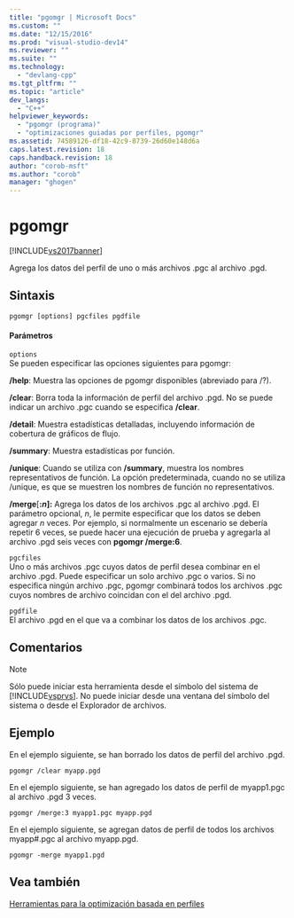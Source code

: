 ```yaml
---
title: "pgomgr | Microsoft Docs"
ms.custom: ""
ms.date: "12/15/2016"
ms.prod: "visual-studio-dev14"
ms.reviewer: ""
ms.suite: ""
ms.technology: 
  - "devlang-cpp"
ms.tgt_pltfrm: ""
ms.topic: "article"
dev_langs: 
  - "C++"
helpviewer_keywords: 
  - "pgomgr (programa)"
  - "optimizaciones guiadas por perfiles, pgomgr"
ms.assetid: 74589126-df18-42c9-8739-26d60e148d6a
caps.latest.revision: 18
caps.handback.revision: 18
author: "corob-msft"
ms.author: "corob"
manager: "ghogen"
---
```

# pgomgr
[!INCLUDE[vs2017banner](../../assembler/inline/includes/vs2017banner.md)]

Agrega los datos del perfil de uno o más archivos .pgc al archivo .pgd.  
  
## Sintaxis  
  
```  
pgomgr [options] pgcfiles pgdfile  
```  
  
#### Parámetros  
 `options`  
 Se pueden especificar las opciones siguientes para pgomgr:  
  
 **\/help**: Muestra las opciones de pgomgr disponibles \(abreviado para \/?\).  
  
 **\/clear**: Borra toda la información de perfil del archivo .pgd.  No se puede indicar un archivo .pgc cuando se especifica **\/clear**.  
  
 **\/detail**: Muestra estadísticas detalladas, incluyendo información de cobertura de gráficos de flujo.  
  
 **\/summary**: Muestra estadísticas por función.  
  
 **\/unique**: Cuando se utiliza con **\/summary**, muestra los nombres representativos de función.  La opción predeterminada, cuando no se utiliza \/unique, es que se muestren los nombres de función no representativos.  
  
 **\/merge**\[**:***n*\]**:** Agrega los datos de los archivos .pgc al archivo .pgd.  El parámetro opcional, *n*, le permite especificar que los datos se deben agregar *n* veces.  Por ejemplo, si normalmente un escenario se debería repetir 6 veces, se puede hacer una ejecución de prueba y agregarla al archivo .pgd seis veces con **pgomgr \/merge:6**.  
  
 `pgcfiles`  
 Uno o más archivos .pgc cuyos datos de perfil desea combinar en el archivo .pgd.  Puede especificar un solo archivo .pgc o varios.  Si no especifica ningún archivo .pgc, pgomgr combinará todos los archivos .pgc cuyos nombres de archivo coincidan con el del archivo .pgd.  
  
 `pgdfile`  
 El archivo .pgd en el que va a combinar los datos de los archivos .pgc.  
  
## Comentarios  
  
> [!NOTE]
>  Sólo puede iniciar esta herramienta desde el símbolo del sistema de [!INCLUDE[vsprvs](../../assembler/masm/includes/vsprvs_md.md)].  No puede iniciar desde una ventana del símbolo del sistema o desde el Explorador de archivos.  
  
## Ejemplo  
 En el ejemplo siguiente, se han borrado los datos de perfil del archivo .pgd.  
  
```  
pgomgr /clear myapp.pgd  
```  
  
 En el ejemplo siguiente, se han agregado los datos de perfil de myapp1.pgc al archivo .pgd 3 veces.  
  
```  
pgomgr /merge:3 myapp1.pgc myapp.pgd  
```  
  
 En el ejemplo siguiente, se agregan datos de perfil de todos los archivos myapp\#.pgc al archivo myapp.pgd.  
  
```  
pgomgr -merge myapp1.pgd  
```  
  
## Vea también  
 [Herramientas para la optimización basada en perfiles](../../build/reference/tools-for-manual-profile-guided-optimization.md)